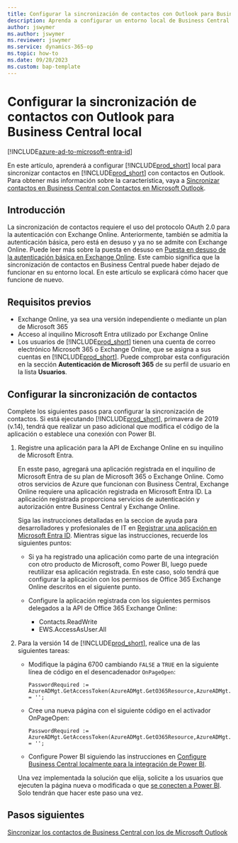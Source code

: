 ```yaml
---
title: Configurar la sincronización de contactos con Outlook para Business Central local
description: Aprenda a configurar un entorno local de Business Central para sincronizar los contactos en Business Central y Outlook.
author: jswymer
ms.author: jswymer
ms.reviewer: jswymer
ms.service: dynamics-365-op
ms.topic: how-to
ms.date: 09/28/2023
ms.custom: bap-template
---
```


# <a name="set-up-contact-sync-with-outlook-for-business-central-on-premises"></a>Configurar la sincronización de contactos con Outlook para Business Central local

[!INCLUDE[azure-ad-to-microsoft-entra-id](~/../shared-content/shared/azure-ad-to-microsoft-entra-id.md)]

En este artículo, aprenderá a configurar [!INCLUDE[prod_short](includes/prod_short.md)] local para sincronizar contactos en [!INCLUDE[prod_short](includes/prod_short.md)] con contactos en Outlook. Para obtener más información sobre la característica, vaya a [Sincronizar contactos en Business Central con Contactos en Microsoft Outlook](admin-synchronize-outlook-contacts.md).

## <a name="introduction"></a>Introducción

La sincronización de contactos requiere el uso del protocolo OAuth 2.0 para la autenticación con Exchange Online. Anteriormente, también se admitía la autenticación básica, pero está en desuso y ya no se admite con Exchange Online. Puede leer más sobre la puesta en desuso en [Puesta en desuso de la autenticación básica en Exchange Online](/exchange/clients-and-mobile-in-exchange-online/deprecation-of-basic-authentication-exchange-online). Este cambio significa que la sincronización de contactos en Business Central puede haber dejado de funcionar en su entorno local. En este artículo se explicará cómo hacer que funcione de nuevo.

## <a name="prerequisites"></a>Requisitos previos

- Exchange Online, ya sea una versión independiente o mediante un plan de Microsoft 365  
- Acceso al inquilino Microsoft Entra utilizado por Exchange Online
- Los usuarios de [!INCLUDE[prod_short](includes/prod_short.md)] tienen una cuenta de correo electrónico Microsoft 365 o Exchange Online, que se asigna a sus cuentas en [!INCLUDE[prod_short](includes/prod_short.md)]. Puede comprobar esta configuración en la sección **Autenticación de Microsoft 365** de su perfil de usuario en la lista **Usuarios**. 

## <a name="set-up-contact-sync"></a>Configurar la sincronización de contactos

Complete los siguientes pasos para configurar la sincronización de contactos. Si está ejecutando [!INCLUDE[prod_short](includes/prod_short.md)], primavera de 2019 (v.14), tendrá que realizar un paso adicional que modifica el código de la aplicación o establece una conexión con Power BI.

1. <a name="registerapp"></a>Registre una aplicación para la API de Exchange Online en su inquilino de Microsoft Entra.

   En esste paso, agregará una aplicación registrada en el inquilino de Microsoft Entra de su plan de Microsoft 365 o Exchange Online. Como otros servicios de Azure que funcionan con Business Central, Exchange Online requiere una aplicación registrada en Microsoft Entra ID. La aplicación registrada proporciona servicios de autenticación y autorización entre Business Central y Exchange Online.

   Siga las instrucciones detalladas en la seccion de ayuda para desarrolladores y profesionales de IT en [Registrar una aplicación en Microsoft Entra ID](/dynamics365/business-central/dev-itpro/administration/register-app-azure#register-an-application-in-azure-active-directory). Mientras sigue las instrucciones, recuerde los siguientes puntos:

   - Si ya ha registrado una aplicación como parte de una integración con otro producto de Microsoft, como Power BI, luego puede reutilizar esa aplicación registrada. En este caso, solo tendrá que configurar la aplicación con los permisos de Office 365 Exchange Online descritos en el siguiente punto.

   - Configure la aplicación registrada con los siguientes permisos delegados a la API de Office 365 Exchange Online:

     - Contacts.ReadWrite
     - EWS.AccessAsUser.All

2. Para la versión 14 de [!INCLUDE[prod_short](includes/prod_short.md)], realice una de las siguientes tareas:

   - Modifique la página 6700 cambiando `FALSE` a `TRUE` en la siguiente línea de código en el desencadenador `OnPageOpen`:

     ```
     PasswordRequired := AzureADMgt.GetAccessToken(AzureADMgt.GetO365Resource,AzureADMgt.GetO365ResourceName,TRUE) = '';
     ```

   - Cree una nueva página con el siguiente código en el activador OnPageOpen:

     ```
     PasswordRequired := AzureADMgt.GetAccessToken(AzureADMgt.GetO365Resource,AzureADMgt.GetO365ResourceName,TRUE) = '';
     ```

   - Configure Power BI siguiendo las instrucciones en [Configure Business Central localmente para la integración de Power BI](across-working-with-business-central-in-powerbi.md).

   Una vez implementada la solución que elija, solicite a los usuarios que ejecuten la página nueva o modificada o que [se conecten a Power BI](across-working-with-powerbi.md#connect). Solo tendrán que hacer este paso una vez.

## <a name="next-steps"></a>Pasos siguientes

[Sincronizar los contactos de Business Central con los de Microsoft Outlook](admin-synchronize-outlook-contacts.md)  
